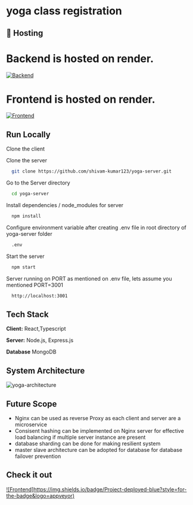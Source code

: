 # yoga class registration

## 🔗 Hosting
# Backend is hosted on render.
[![Backend](https://img.shields.io/badge/Backend-deployed-brightgreen?style=for-the-badge&logo=appveyor)](https://yoga-server-2ew8.onrender.com/)
# Frontend is hosted on render.
[![Frontend](https://img.shields.io/badge/Frontend-deployed-blueviolet?style=for-the-badge&logo=appveyor)](https://yoga-client-e1u4.onrender.com/)


## Run Locally

Clone the client

Clone the server

```bash
  git clone https://github.com/shivam-kumar123/yoga-server.git
```

Go to the Server directory

```bash
  cd yoga-server
```

Install dependencies / node_modules  for server

```bash
  npm install
```

Configure environment variable after creating .env file in root directory of yoga-server folder

```bash
  .env
```

Start the server

```bash
  npm start
```

Server running on PORT as mentioned on .env file, lets assume you mentioned PORT=3001

```bash
  http://localhost:3001
```


## Tech Stack

**Client:** React,Typescript

**Server:** Node.js, Express.js

**Database** MongoDB





## System Architecture
![yoga-architecture](https://github.com/shivam-kumar123/yoga-server/assets/75497119/34c1736a-9f25-4a4f-8740-39f89647baf2)





## Future Scope

- Nginx can be used as reverse Proxy as each client and server are a microservice
- Consisent hashing can be implemented on Nginx server for effective load balancing if multiple server instance are present 
- database sharding can be done for making resilient system
- master slave architecture can be adopted for database for database failover prevention

## Check it out
[![Frontend]https://img.shields.io/badge/Project-deployed-blue?style=for-the-badge&logo=appveyor)](https://yoga-client-e1u4.onrender.com/)
